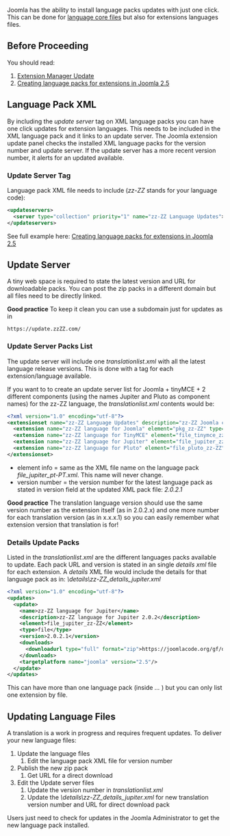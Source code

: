 <!-- Filename: One_click_updates_for_language_packs / Display title: One click updates for language packs -->

Joomla has the ability to install language packs updates with just one
click. This can be done for [language core
files](https://docs.joomla.org/Creating_language_packs_for_extensions_in_Joomla_2.5 "Creating language packs for extensions in Joomla 2.5")
but also for extensions languages files.

## Before Proceeding

You should read:

1.  [Extension Manager
    Update](https://docs.joomla.org/Help16:Extensions_Extension_Manager_Update "Help16:Extensions Extension Manager Update")
2.  [Creating language packs for extensions in Joomla
    2.5](https://docs.joomla.org/Creating_language_packs_for_extensions_in_Joomla_2.5 "Creating language packs for extensions in Joomla 2.5")

## Language Pack XML

By including the *update server* tag on XML language packs you can have
one click updates for extension languages. This needs to be included in
the XML language pack and it links to an update server. The Joomla
extension update panel checks the installed XML language packs for the
version number and update server. If the update server has a more recent
version number, it alerts for an updated available.

### Update Server Tag

Language pack XML file needs to include (*zz-ZZ* stands for your
language code):

```xml
<updateservers>
  <server type="collection" priority="1" name="zz-ZZ Language Updates">https://update.zzZZ.com/translationlist.xml</server>
</updateservers>
```

See full example here: [Creating language packs for extensions in Joomla
2.5](https://docs.joomla.org/Creating_language_packs_for_extensions_in_Joomla_2.5 "Creating language packs for extensions in Joomla 2.5")

## Update Server

A tiny web space is required to state the latest version and URL for
downloadable packs. You can post the zip packs in a different domain but
all files need to be directly linked.

**Good practice** To keep it clean you can use a subdomain just for
updates as in

    https://update.zzZZ.com/

### Update Server Packs List

The update server will include one *translationlist.xml* with all the
latest language release versions. This is done with a tag for each
extension/language available.

If you want to to create an update server list for Joomla + tinyMCE + 2
different components (using the names Jupiter and Pluto as component
names) for the zz-ZZ language, the *translationlist.xml* contents would
be:

```xml
<?xml version="1.0" encoding="utf-8"?>
<extensionset name="zz-ZZ Language Updates" description="zz-ZZ Joomla core and extensions languages updates">
  <extension name="zz-ZZ language for Joomla" element="pkg_zz-ZZ" type="package" version="2.5.4.2" detailsurl="https://update.zzZZ.com/details/zz-ZZ_details.xml"/>
  <extension name="zz-ZZ language for TinyMCE" element="file_tinymce_zz-ZZ" type="file" version="3.4.7.1" detailsurl="https://update.zzZZ.com/details/zz-ZZ_details_tinymce.xml"/>
  <extension name="zz-ZZ language for Jupiter" element="file_jupiter_zz-ZZ" type="file" version="2.0.2.1" detailsurl="https://update.zzZZ.com/details/zz-ZZ_details_jupiter.xml"/>
  <extension name="zz-ZZ language for Pluto" element="file_pluto_zz-ZZ" type="file" version="3.0.3.1" detailsurl="https://update.zzZZ.com/details/pt-PT_details_pluto.xml"/>
</extensionset>
```

- element info = same as the XML file name on the language pack
  *file_jupiter_pt-PT.xml*. This name will never change.
- version number = the version number for the latest language pack as
  stated in version field at the updated XML pack file: *2.0.2.1*

**Good practice** The translation language version should use the same
version number as the extension itself (as in 2.0.2.x) and one more
number for each translation version (as in x.x.x.1) so you can easily
remember what extension version that translation is for!

### Details Update Packs

Listed in the *translationlist.xml* are the different languages packs
available to update. Each pack URL and version is stated in an single
*details xml* file for each extension. A *details* XML file would
include the details for that language pack as in:
*\details\zz-ZZ_details_jupiter.xml*

```xml
<?xml version="1.0" encoding="utf-8"?>
<updates>
  <update>
    <name>zz-ZZ language for Jupiter</name>
    <description>zz-ZZ language for Jupiter 2.0.2</description>
    <element>file_jupiter_zz-ZZ</element>
    <type>file</type>
    <version>2.0.2.1</version>
    <downloads>
      <downloadurl type="full" format="zip">https://joomlacode.org/gf/download/frsrelease/3238/72703/jupiter_202_lang_zz-ZZ_v2021.zip</downloadurl>
    </downloads>
    <targetplatform name="joomla" version="2.5"/>
  </update>
</updates>
```

This can have more than one language pack (inside *...* ) but you can
only list one extension by file.

## Updating Language Files

A translation is a work in progress and requires frequent updates. To
deliver your new language files:

1.  Update the language files
    1.  Edit the language pack XML file for version number
2.  Publish the new zip pack
    1.  Get URL for a direct download
3.  Edit the Update server files
    1.  Update the version number in *translationlist.xml*
    2.  Update the *\details\zz-ZZ_details_jupiter.xml* for new
        translation version number and URL for direct download pack

Users just need to check for updates in the Joomla Administrator to get
the new language pack installed.
